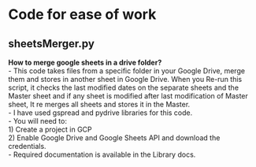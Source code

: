 
<h1> Code for ease of work </h1>
<h2> sheetsMerger.py </h2>
<b>How to merge google sheets in a drive folder?</b><br>
- This code takes files from a specific folder in your Google Drive, merge them and stores in another sheet in Google Drive. When you Re-run this script, it checks the last modified dates on the separate sheets and the Master sheet and if any sheet is modified after last modification of Master sheet, It re merges all sheets and stores it in the Master.<br>
- I have used gspread and pydrive libraries for this code. <br>
- You will need to:  <br> </t> 1) Create a project in GCP <br> </t> 2) Enable Google Drive and Google Sheets API and download the credentials. <br>
- Required documentation is available in the Library docs.
